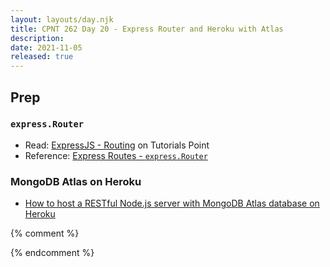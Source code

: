 ```yaml
---
layout: layouts/day.njk
title: CPNT 262 Day 20 - Express Router and Heroku with Atlas
description: 
date: 2021-11-05
released: true
---
```


## Prep
### `express.Router`
- Read: [ExpressJS - Routing](https://www.tutorialspoint.com/expressjs/expressjs_routing.htm) on Tutorials Point
- Reference: [Express Routes - `express.Router`](https://expressjs.com/en/guide/routing.html#express-router)

### MongoDB Atlas on Heroku
- [How to host a RESTful Node.js server with MongoDB Atlas database on Heroku](https://dev.to/cpclark360/how-to-host-a-restful-node-js-server-with-mongodb-atlas-database-on-heroku-1opl)

{% comment %}

{% endcomment %}